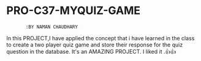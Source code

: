 # PRO-C37-MYQUIZ-GAME  
           :BY NAMAN CHAUDHARY
 In this PROJECT,I have applied the concept that i have learned in the class to create a two player quiz game and store their response for the quiz question in the database. 
It's an AMAZING PROJECT.
I liked it .👍👍
     
